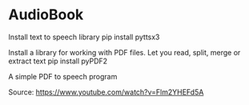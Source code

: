 # AudioBook

Install text to speech library
pip install pyttsx3 


Install a library for working with PDF files. Let you read, split, merge or extract text
pip install pyPDF2

A simple PDF to speech program


Source: https://www.youtube.com/watch?v=Flm2YHEFd5A